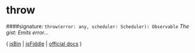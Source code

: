 # throw

####signature: `throw(error: any, scheduler: Scheduler): Observable`
*The gist: Emits error...*

( [jsBin]() | [jsFiddle]() | [official docs](http://reactivex.io/rxjs/class/es6/Observable.js~Observable.html#static-method-throw) )
